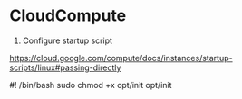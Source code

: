# CloudCompute

1) Configure startup script

https://cloud.google.com/compute/docs/instances/startup-scripts/linux#passing-directly

#! /bin/bash
sudo chmod +x opt/init
opt/init
